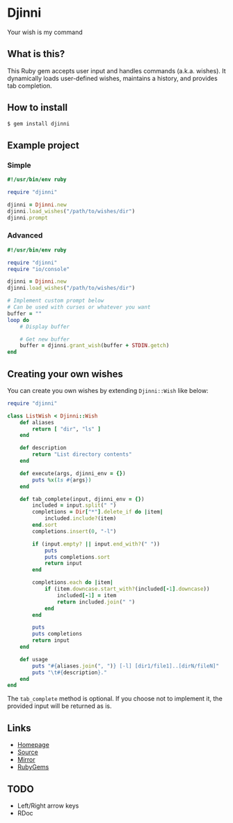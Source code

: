 # Djinni

Your wish is my command

## What is this?

This Ruby gem accepts user input and handles commands (a.k.a. wishes).
It dynamically loads user-defined wishes, maintains a history, and
provides tab completion.

## How to install

```bash
$ gem install djinni
```

## Example project

### Simple

```ruby
#!/usr/bin/env ruby

require "djinni"

djinni = Djinni.new
djinni.load_wishes("/path/to/wishes/dir")
djinni.prompt
```

### Advanced

```ruby
#!/usr/bin/env ruby

require "djinni"
require "io/console"

djinni = Djinni.new
djinni.load_wishes("/path/to/wishes/dir")

# Implement custom prompt below
# Can be used with curses or whatever you want
buffer = ""
loop do
    # Display buffer

    # Get new buffer
    buffer = djinni.grant_wish(buffer + STDIN.getch)
end
```

## Creating your own wishes

You can create you own wishes by extending `Djinni::Wish` like below:

```ruby
require "djinni"

class ListWish < Djinni::Wish
    def aliases
        return [ "dir", "ls" ]
    end

    def description
        return "List directory contents"
    end

    def execute(args, djinni_env = {})
        puts %x(ls #{args})
    end

    def tab_complete(input, djinni_env = {})
        included = input.split(" ")
        completions = Dir["*"].delete_if do |item|
            included.include?(item)
        end.sort
        completions.insert(0, "-l")

        if (input.empty? || input.end_with?(" "))
            puts
            puts completions.sort
            return input
        end

        completions.each do |item|
            if (item.downcase.start_with?(included[-1].downcase))
                included[-1] = item
                return included.join(" ")
            end
        end

        puts
        puts completions
        return input
    end

    def usage
        puts "#{aliases.join(", ")} [-l] [dir1/file1]..[dirN/fileN]"
        puts "\t#{description}."
    end
end
```

The `tab_complete` method is optional. If you choose not to implement
it, the provided input will be returned as is.

## Links

- [Homepage](http://mjwhitta.github.io/djinni)
- [Source](https://gitlab.com/mjwhitta/djinni)
- [Mirror](https://github.com/mjwhitta/djinni)
- [RubyGems](https://rubygems.org/gems/djinni)

## TODO

- Left/Right arrow keys
- RDoc
